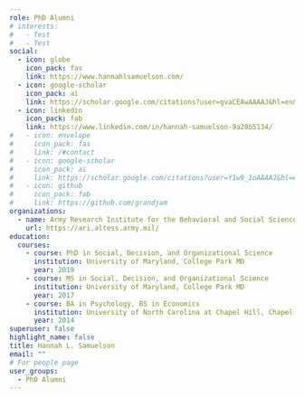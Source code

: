 ```yaml
---
role: PhD Alumni
# interests:
#   - Test
#   - Test
social:
  - icon: globe
    icon_pack: fas
    link: https://www.hannahlsamuelson.com/
  - icon: google-scholar
    icon_pack: ai
    link: https://scholar.google.com/citations?user=gvaCEAwAAAAJ&hl=en&oi=ao
  - icon: linkedin
    icon_pack: fab
    link: https://www.linkedin.com/in/hannah-samuelson-9a28b5134/
#   - icon: envelope
#     icon_pack: fas
#     link: /#contact
#   - icon: google-scholar
#     icon_pack: ai
#     link: https://scholar.google.com/citations?user=Y1w9_1oAAAAJ&hl=en
#   - icon: github
#     icon_pack: fab
#     link: https://github.com/grandjam 
organizations:
  - name: Army Research Institute for the Behavioral and Social Sciences
    url: https://ari.altess.army.mil/
education:
  courses:
    - course: PhD in Social, Decision, and Organizational Science
      institution: University of Maryland, College Park MD
      year: 2019
    - course: MS in Social, Decision, and Organizational Science
      institution: University of Maryland, College Park MD
      year: 2017
    - course: BA in Psychology, BS in Economics
      institution: University of North Carolina at Chapel Hill, Chapel Hill NC
      year: 2014
superuser: false
highlight_name: false
title: Hannah L. Samuelson
email: ""
# For people page
user_groups: 
  - PhD Alumni
---
```

